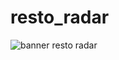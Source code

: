 # resto_radar

![banner resto radar](https://github.com/farhankamil/resto_radar/assets/86393497/bdc83c2e-ff1c-41e3-aa05-ee06132609e3)
